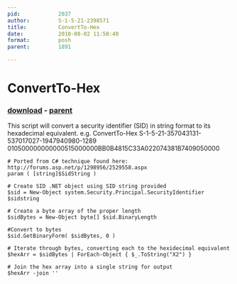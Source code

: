 ```yaml
---
pid:            2037
author:         S-1-5-21-2398571
title:          ConvertTo-Hex
date:           2010-08-02 11:50:40
format:         posh
parent:         1891

---
```


# ConvertTo-Hex

### [download](Scripts\2037.ps1) - [parent](Scripts\1891.md)

This script will convert a security identifier (SID) in string format to its hexadecimal equivalent. e.g. 
ConvertTo-Hex S-1-5-21-357043131-537017027-1947940980-1289
010500000000000515000000BB0B4815C33A022074381B7409050000

```posh
# Ported from C# technique found here: http://forums.asp.net/p/1298956/2529558.aspx
param ( [string]$SidString )

# Create SID .NET object using SID string provided
$sid = New-Object system.Security.Principal.SecurityIdentifier $sidstring

# Create a byte array of the proper length
$sidBytes = New-Object byte[] $sid.BinaryLength

#Convert to bytes
$sid.GetBinaryForm( $sidBytes, 0 )

# Iterate through bytes, converting each to the hexidecimal equivalent
$hexArr = $sidBytes | ForEach-Object { $_.ToString("X2") }

# Join the hex array into a single string for output
$hexArr -join ''
```
